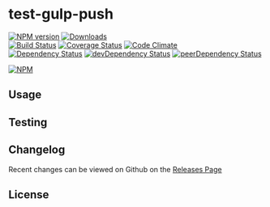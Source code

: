 # test-gulp-push 
[![NPM version](https://badge.fury.io/js/test-gulp-push.svg)](http://badge.fury.io/js/test-gulp-push) [![Downloads](http://img.shields.io/npm/dm/test-gulp-push.svg)](http://badge.fury.io/js/test-gulp-push)   
[![Build Status](https://travis-ci.org//test-gulp-push.svg?branch=master)](https://travis-ci.org//test-gulp-push) [![Coverage Status](https://img.shields.io/coveralls//test-gulp-push.svg)](https://coveralls.io/r//test-gulp-push) [![Code Climate](https://codeclimate.com/github//test-gulp-push/badges/gpa.svg)](https://codeclimate.com/github//test-gulp-push)   
[![Dependency Status](https://david-dm.org//test-gulp-push.svg)](https://david-dm.org//test-gulp-push) [![devDependency Status](https://david-dm.org//test-gulp-push/dev-status.svg)](https://david-dm.org//test-gulp-push#info=devDependencies) [![peerDependency Status](https://david-dm.org//test-gulp-push/peer-status.svg)](https://david-dm.org//test-gulp-push#info=peerDependencies)    


> 

[![NPM](https://nodei.co/npm/test-gulp-push.png?downloads=true&downloadRank=true&stars=true)](https://nodei.co/npm/test-gulp-push)

## Usage


## Testing


## Changelog

Recent changes can be viewed on Github on the [Releases Page](https://github.com//test-gulp-push/releases)

## License


